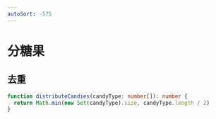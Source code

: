 ```yaml
---
autoSort: -575
---
```


# 分糖果

## 去重

```ts
function distributeCandies(candyType: number[]): number {
  return Math.min(new Set(candyType).size, candyType.length / 2)
}
```
